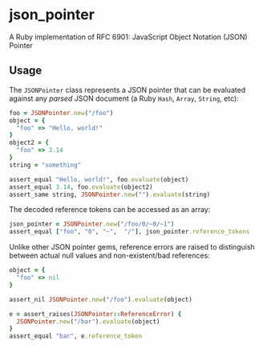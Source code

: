 # json\_pointer
A Ruby implementation of RFC 6901: JavaScript Object Notation (JSON) Pointer

## Usage
The `JSONPointer` class represents a JSON pointer that can be evaluated against any *parsed* JSON document (a Ruby `Hash`, `Array`, `String`, etc):

```ruby
foo = JSONPointer.new("/foo")
object = {
  "foo" => "Hello, world!"
}
object2 = {
  "foo" => 3.14
}
string = "something"

assert_equal "Hello, world!", foo.evaluate(object)
assert_equal 3.14, foo.evaluate(object2)
assert_same string, JSONPointer.new("").evaluate(string)
```

The decoded reference tokens can be accessed as an array:

```ruby
json_pointer = JSONPointer.new("/foo/0/~0/~1")
assert_equal ["foo", "0", "~",  "/"], json_pointer.reference_tokens
```

Unlike other JSON pointer gems, reference errors are raised to distinguish between actual null values and non-existent/bad references:

```ruby
object = {
  "foo" => nil
}

assert_nil JSONPointer.new("/foo").evaluate(object)

e = assert_raises(JSONPointer::ReferenceError) {
  JSONPointer.new("/bar").evaluate(object)
}
assert_equal "bar", e.reference_token
```
